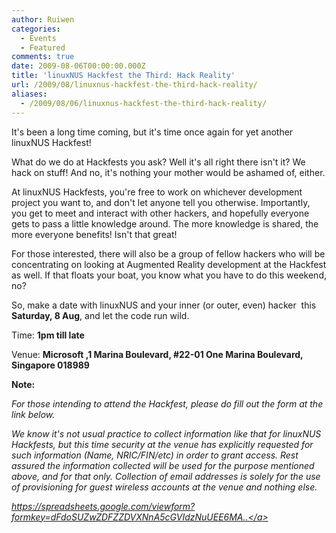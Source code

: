 ```yaml
---
author: Ruiwen
categories:
  - Events
  - Featured
comments: true
date: 2009-08-06T00:00:00.000Z
title: 'linuxNUS Hackfest the Third: Hack Reality'
url: /2009/08/linuxnus-hackfest-the-third-hack-reality/
aliases:
  - /2009/08/06/linuxnus-hackfest-the-third-hack-reality/
---
```


It's been a long time coming, but it's time once again for yet another linuxNUS Hackfest!

What do we do at Hackfests you ask? Well it's all right there isn't it? We hack on stuff! And no, it's nothing your mother would be ashamed of, either.

At linuxNUS Hackfests, you're free to work on whichever development project you want to, and don't let anyone tell you otherwise. Importantly, you get to meet and interact with other hackers, and hopefully everyone gets to pass a little knowledge around. The more knowledge is shared, the more everyone benefits! Isn't that great!

For those interested, there will also be a group of fellow hackers who will be concentrating on looking at Augmented Reality development at the Hackfest as well. If that floats your boat, you know what you have to do this weekend, no?

So, make a date with linuxNUS and your inner (or outer, even) hacker  this <strong>Saturday, 8 Aug</strong>, and let the code run wild.

Time: <strong>1pm till late</strong>

Venue: <strong>Microsoft ,</strong><span><strong>1 Marina Boulevard, #22-01 One Marina Boulevard, Singapore 018989</strong></span>

<span><strong>Note:</strong></span>

<em>For those intending to attend the Hackfest, please do fill out the form at the link below.</em>

<em>We know it's not usual practice to collect information like that for linuxNUS Hackfests, but this time security at the venue has explicitly requested for such information (Name, NRIC/FIN/etc) in order to grant access. Rest assured the information collected will be used for the purpose mentioned above, and for that only. Collection of email addresses is solely for the use of provisioning for guest wireless accounts at the venue and nothing else.</em>

<em><a href="https://spreadsheets.google.com/viewform?formkey=dFdoSUZwZDFZZDVXNnA5cGVIdzNuUEE6MA..">https://spreadsheets.google.com/viewform?formkey=dFdoSUZwZDFZZDVXNnA5cGVIdzNuUEE6MA..</a></em>
